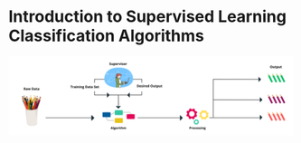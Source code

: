 # Introduction to Supervised Learning Classification Algorithms

![img_diagram_supervised_learning](<img/Supervised Learning.png>)
